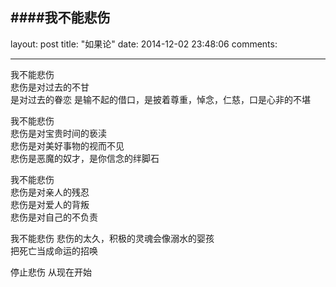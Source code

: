 ####我不能悲伤
---
layout: post
title: "如果论"
date: 2014-12-02 23:48:06
comments:

---

我不能悲伤  
悲伤是对过去的不甘  
是对过去的眷恋
是输不起的借口，是披着尊重，悼念，仁慈，口是心非的不堪

我不能悲伤  
悲伤是对宝贵时间的亵渎  
悲伤是对美好事物的视而不见  
悲伤是恶魔的奴才，是你信念的绊脚石

我不能悲伤  
悲伤是对亲人的残忍  
悲伤是对爱人的背叛  
悲伤是对自己的不负责  

我不能悲伤
悲伤的太久，积极的灵魂会像溺水的婴孩  
把死亡当成命运的招唤  

停止悲伤
从现在开始